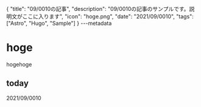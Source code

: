 {
  "title": "09/0010の記事",
  "description": "09/0010の記事のサンプルです。説明文がここに入ります",
  "icon": "hoge.png",
  "date": "2021/09/0010",
  "tags": ["Astro", "Hugo", "Sample"]
}
---metadata

# hoge
hogehoge

## today
2021/09/0010